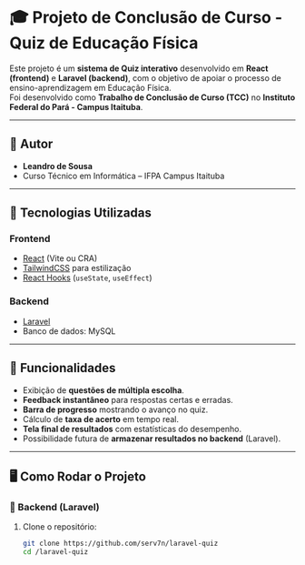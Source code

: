 # 🎓 Projeto de Conclusão de Curso - Quiz de Educação Física

Este projeto é um **sistema de Quiz interativo** desenvolvido em **React (frontend)** e **Laravel (backend)**, com o objetivo de apoiar o processo de ensino-aprendizagem em Educação Física.  
Foi desenvolvido como **Trabalho de Conclusão de Curso (TCC)** no **Instituto Federal do Pará - Campus Itaituba**.  

---

## 📌 Autor
- **Leandro de Sousa**  
- Curso Técnico em Informática – IFPA Campus Itaituba  

---

## 🚀 Tecnologias Utilizadas
### Frontend
- [React](https://react.dev/) (Vite ou CRA)  
- [TailwindCSS](https://tailwindcss.com/) para estilização  
- [React Hooks](https://react.dev/reference/react) (`useState`, `useEffect`)  

### Backend
- [Laravel](https://laravel.com/)  
- Banco de dados: MySQL  

---

## 📖 Funcionalidades
- Exibição de **questões de múltipla escolha**.  
- **Feedback instantâneo** para respostas certas e erradas.  
- **Barra de progresso** mostrando o avanço no quiz.  
- Cálculo de **taxa de acerto** em tempo real.  
- **Tela final de resultados** com estatísticas do desempenho.  
- Possibilidade futura de **armazenar resultados no backend** (Laravel).  

---

## 🖥️ Como Rodar o Projeto

### 🔹 Backend (Laravel)
1. Clone o repositório:
   ```bash
   git clone https://github.com/serv7n/laravel-quiz
   cd /laravel-quiz
